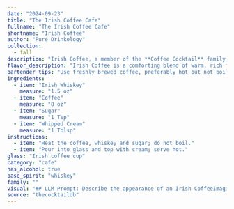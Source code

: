 ```yaml
---
date: "2024-09-23"
title: "The Irish Coffee Cafe"
fullname: "The Irish Coffee Cafe"
shortname: "Irish Coffee"
author: "Pure Drinkology"
collection:
  - fall
description: "Irish Coffee, a member of the **Coffee Cocktail** family, was born in the 1940s at Foynes Flying Boat Base in Ireland. It's a warm and comforting blend of Irish whiskey, hot coffee, sugar, and a fluffy crown of whipped cream. "
flavor_description: "Irish Coffee is a comforting blend of warm, rich flavors. The smoky, smooth Irish whiskey mingles with the robust, bittersweet coffee, balanced by the sweetness of sugar.  A layer of pillowy whipped cream adds a touch of airy sweetness and a velvety texture, making each sip both satisfying and decadent. "
bartender_tips: "Use freshly brewed coffee, preferably hot but not boiling.  Dissolve the sugar in the coffee before adding whiskey, as the sugar will melt better in hot coffee.  Pour whiskey over a back of a bar spoon to avoid disturbing the coffee.  Top with freshly whipped cream and a sprinkle of cinnamon or nutmeg for a classic touch.  Don't overfill the glass!  Enjoy! "
ingredients:
  - item: "Irish Whiskey"
    measure: "1.5 oz"
  - item: "Coffee"
    measure: "8 oz"
  - item: "Sugar"
    measure: "1 Tsp"
  - item: "Whipped Cream"
    measure: "1 Tblsp"
instructions:
  - item: "Heat the coffee, whiskey and sugar; do not boil."
  - item: "Pour into glass and top with cream; serve hot."
glass: "Irish coffee cup"
category: "cafe"
has_alcohol: true
base_spirit: "whiskey"
family: ""
visual: "## LLM Prompt: Describe the appearance of an Irish CoffeeImagine a tall glass filled with a dark, rich liquid that resembles a freshly brewed cup of coffee. The surface of the liquid is crowned with a generous dollop of fluffy, snow-white whipped cream, forming a perfect, pillowy cap. The cream is tinged with a subtle golden hue, hinting at the whiskey hidden beneath.  A gentle swirl of the liquid reveals hints of caramel brown, a testament to the sweetness of the sugar that balances the bitterness of the coffee. The glass itself is often a classic Irish coffee mug, made of sturdy glass and designed to keep the warmth of the drink. Describe the visual appeal of this iconic cocktail, focusing on the color, texture, and overall appearance. "
source: "thecocktaildb"
---
```


